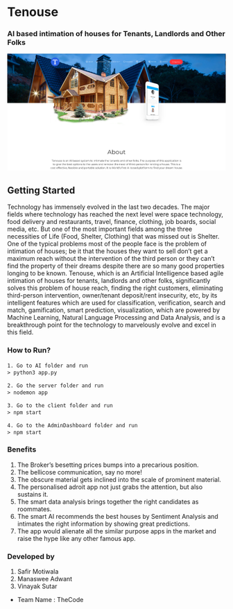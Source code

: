 # Tenouse
### AI based intimation of houses for Tenants, Landlords and Other Folks

![Tenouse Application](https://github.com/ManasweeA/CodeOffDuty_HackathonSubmission/blob/master/RawData/Home.png)

## Getting Started

Technology has immensely evolved in the last two decades. The major fields where technology has reached the next level were space technology, food delivery and restaurants, travel, finance, clothing, job boards, social media, etc. But one of the most important fields among the three necessities of Life (Food, Shelter, Clothing) that was missed out is Shelter. One of the typical problems most of the people face is the problem of intimation of houses; be it that the houses they want to sell don’t get a maximum reach without the intervention of the third person or they can’t find the property of their dreams despite there are so many good properties longing to be known. Tenouse, which is an Artificial Intelligence based agile intimation of houses for tenants, landlords and other folks, significantly solves this problem of house reach, finding the right customers, eliminating third-person intervention, owner/tenant deposit/rent insecurity, etc, by its intelligent features which are used for classification, verification, search and match, gamification, smart prediction, visualization, which are powered by Machine Learning, Natural Language Processing and Data Analysis, and is a breakthrough point for the technology to marvelously evolve and excel in this field.

### How to Run?
```
1. Go to AI folder and run
> python3 app.py
```
```
2. Go the server folder and run
> nodemon app
```
```
3. Go to the client folder and run
> npm start
```
```
4. Go to the AdminDashboard folder and run
> npm start
```

### Benefits
1. The Broker’s besetting prices bumps into a precarious position.
2. The bellicose communication, say no more!
3. The obscure material gets inclined into the scale of prominent material.
4. The personalised adroit app not just grabs the attention, but also sustains it.
5. The smart data analysis brings together the right candidates as roommates.
6. The smart AI recommends the best houses by Sentiment Analysis and intimates the right information by showing great predictions.
7. The app would alienate all the similar purpose apps in the market and raise the hype like any other famous app.


### Developed by
1. Safir Motiwala
2. Manaswee Adwant
3. Vinayak Sutar
* Team Name : TheCode
